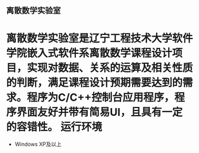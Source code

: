 离散数学实验室
---
离散数学实验室是辽宁工程技术大学软件学院嵌入式软件系离散数学课程设计项目，实现对数据、关系的运算及相关性质的判断，满足课程设计预期需要达到的需求。程序为C/C++控制台应用程序，程序界面友好并带有简易UI，且具有一定的容错性。
运行环境
===
+ Windows XP及以上
